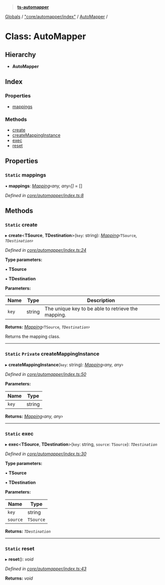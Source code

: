 > **[ts-automapper](../README.md)**

[Globals](../globals.md) / ["core/automapper/index"](../modules/_core_automapper_index_.md) / [AutoMapper](_core_automapper_index_.automapper.md) /

# Class: AutoMapper

## Hierarchy

* **AutoMapper**

## Index

### Properties

* [mappings](_core_automapper_index_.automapper.md#static-mappings)

### Methods

* [create](_core_automapper_index_.automapper.md#static-create)
* [createMappingInstance](_core_automapper_index_.automapper.md#static-private-createmappinginstance)
* [exec](_core_automapper_index_.automapper.md#static-exec)
* [reset](_core_automapper_index_.automapper.md#static-reset)

## Properties

### `Static` mappings

▪ **mappings**: *[Mapping](_core_mapping_index_.mapping.md)‹*any*, *any*›[]* =  []

*Defined in [core/automapper/index.ts:8](https://github.com/MADEiN83/ts-automapper/blob/eda5030/src/core/automapper/index.ts#L8)*

## Methods

### `Static` create

▸ **create**<**TSource**, **TDestination**>(`key`: string): *[Mapping](_core_mapping_index_.mapping.md)‹*`TSource`*, *`TDestination`*›*

*Defined in [core/automapper/index.ts:24](https://github.com/MADEiN83/ts-automapper/blob/eda5030/src/core/automapper/index.ts#L24)*

**Type parameters:**

▪ **TSource**

▪ **TDestination**

**Parameters:**

Name | Type | Description |
------ | ------ | ------ |
`key` | string | The unique key to be able to retrieve the mapping. |

**Returns:** *[Mapping](_core_mapping_index_.mapping.md)‹*`TSource`*, *`TDestination`*›*

Returns the mapping class.

___

### `Static` `Private` createMappingInstance

▸ **createMappingInstance**(`key`: string): *[Mapping](_core_mapping_index_.mapping.md)‹*any*, *any*›*

*Defined in [core/automapper/index.ts:50](https://github.com/MADEiN83/ts-automapper/blob/eda5030/src/core/automapper/index.ts#L50)*

**Parameters:**

Name | Type |
------ | ------ |
`key` | string |

**Returns:** *[Mapping](_core_mapping_index_.mapping.md)‹*any*, *any*›*

___

### `Static` exec

▸ **exec**<**TSource**, **TDestination**>(`key`: string, `source`: `TSource`): *`TDestination`*

*Defined in [core/automapper/index.ts:30](https://github.com/MADEiN83/ts-automapper/blob/eda5030/src/core/automapper/index.ts#L30)*

**Type parameters:**

▪ **TSource**

▪ **TDestination**

**Parameters:**

Name | Type |
------ | ------ |
`key` | string |
`source` | `TSource` |

**Returns:** *`TDestination`*

___

### `Static` reset

▸ **reset**(): *void*

*Defined in [core/automapper/index.ts:43](https://github.com/MADEiN83/ts-automapper/blob/eda5030/src/core/automapper/index.ts#L43)*

**Returns:** *void*